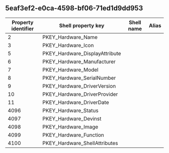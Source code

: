 ## 5eaf3ef2-e0ca-4598-bf06-71ed1d9dd953

Property identifier | Shell property key | Shell name | Alias
--- | --- | --- | ---
2 | PKEY_Hardware_Name |  | 
3 | PKEY_Hardware_Icon |  | 
5 | PKEY_Hardware_DisplayAttribute |  | 
6 | PKEY_Hardware_Manufacturer |  | 
7 | PKEY_Hardware_Model |  | 
8 | PKEY_Hardware_SerialNumber |  | 
9 | PKEY_Hardware_DriverVersion |  | 
10 | PKEY_Hardware_DriverProvider |  | 
11 | PKEY_Hardware_DriverDate |  | 
4096 | PKEY_Hardware_Status |  | 
4097 | PKEY_Hardware_Devinst |  | 
4098 | PKEY_Hardware_Image |  | 
4099 | PKEY_Hardware_Function |  | 
4100 | PKEY_Hardware_ShellAttributes |  | 

